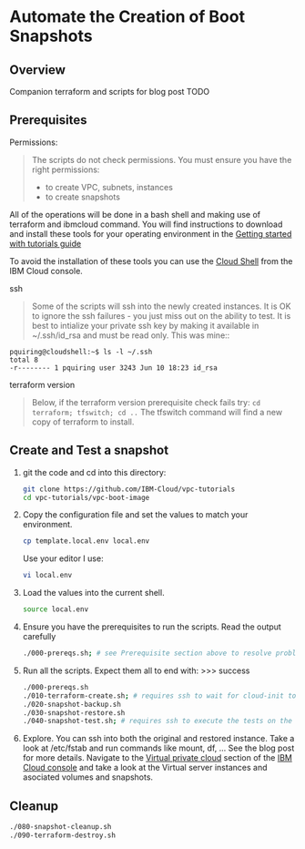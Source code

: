 # Automate the Creation of Boot Snapshots

## Overview

Companion terraform and scripts for blog post TODO


## Prerequisites

Permissions:
> The scripts do not check permissions. You must ensure you have the right permissions:
> - to create VPC, subnets, instances
> - to create snapshots

All of the operations will be done in a bash shell and making use of terraform and ibmcloud command. You will find instructions to download and install these tools for your operating environment in the [Getting started with tutorials guide](https://cloud.ibm.com/docs/solution-tutorials?topic=solution-tutorials-tutorials)

To avoid the installation of these tools you can use the [Cloud Shell](https://cloud.ibm.com/shell) from the IBM Cloud console. 

ssh
> Some of the scripts will ssh into the newly created instances. It is OK to ignore the ssh failures - you just miss out on the ability to test.  It is best to intialize your private ssh key by making it available in ~/.ssh/id_rsa and must be read only.  This was mine::

```
pquiring@cloudshell:~$ ls -l ~/.ssh
total 8
-r-------- 1 pquiring user 3243 Jun 10 18:23 id_rsa
```

terraform version

> Below, if the terraform version prerequisite check fails try: `cd terraform; tfswitch; cd ..`
> The tfswitch command will find a new copy of terraform to install.


## Create and Test a snapshot
1. git the code and cd into this directory:

   ```sh
   git clone https://github.com/IBM-Cloud/vpc-tutorials
   cd vpc-tutorials/vpc-boot-image
   ```

1. Copy the configuration file and set the values to match your environment.

   ```sh
   cp template.local.env local.env
   ```
   Use your editor I use:
   ```sh
   vi local.env
   ```

1. Load the values into the current shell.

   ```sh
   source local.env
   ```

1. Ensure you have the prerequisites to run the scripts.  Read the output carefully

   ```sh
   ./000-prereqs.sh; # see Prerequisite section above to resolve problems
   ```
1. Run all the scripts.  Expect them all to end with: >>> success
   ```sh
   ./000-prereqs.sh
   ./010-terraform-create.sh; # requires ssh to wait for cloud-init to finish, otherwise wait for a while
   ./020-snapshot-backup.sh
   ./030-snapshot-restore.sh
   ./040-snapshot-test.sh; # requires ssh to execute the tests on the restored instance
   ```
1. Explore.  You can ssh into both the original and restored instance.  Take a look at /etc/fstab and run commands like mount, df, ...  See the blog post for more details.  Navigate to the [Virtual private cloud](https://cloud.ibm.com/vpc-ext/overview) section of the [IBM Cloud console](https://cloud.ibm.com/) and take a look at the Virtual server instances and asociated volumes and snapshots.

## Cleanup

   ```sh
   ./080-snapshot-cleanup.sh
   ./090-terraform-destroy.sh
   ```
